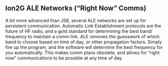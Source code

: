 ## Ion2G ALE Networks (“Right Now” Comms)

A bit more advanced than JS8, several ALE networks are set up for persistent communication. Automatic
Link Establishment protocols are the future of HF radio, and a gold standard for determining the best band/
frequency to maintain a comm link. ALE removes the guesswork of which band to choose based on time
of day, or other propagation factors. Simply fire up the program, and the software will determine the best
frequency for you automatically. This makes comm plans obsolete, and allows for “right now” communications
to be possible at any time of day.